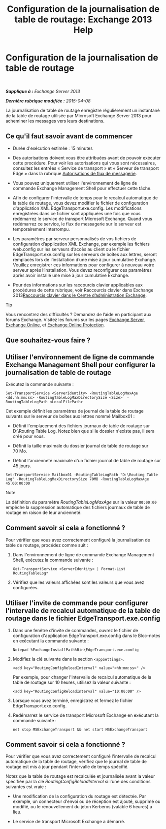 ﻿---
title: 'Configuration de la journalisation de table de routage: Exchange 2013 Help'
TOCTitle: Configuration de la journalisation de table de routage
ms:assetid: 7184f8f7-4eb8-468a-aafe-b2d72868f820
ms:mtpsurl: https://technet.microsoft.com/fr-fr/library/Bb201696(v=EXCHG.150)
ms:contentKeyID: 50478430
ms.date: 04/24/2018
mtps_version: v=EXCHG.150
ms.translationtype: HT
---

# Configuration de la journalisation de table de routage

 

_**Sapplique à :** Exchange Server 2013_

_**Dernière rubrique modifiée :** 2015-04-08_

La journalisation de table de routage enregistre régulièrement un instantané de la table de routage utilisée par Microsoft Exchange Server 2013 pour acheminer les messages vers leurs destinations.

## Ce qu'il faut savoir avant de commencer

  - Durée d'exécution estimée : 15 minutes

  - Des autorisations doivent vous être attribuées avant de pouvoir exécuter cette procédure. Pour voir les autorisations qui vous sont nécessaires, consultez les entrées « Service de transport » et « Serveur de transport Edge » dans la rubrique [Autorisations de flux de messagerie](mail-flow-permissions-exchange-2013-help.md).

  - Vous pouvez uniquement utiliser l'environnement de ligne de commande Exchange Management Shell pour effectuer cette tâche.

  - Afin de configurer l'intervalle de temps pour le recalcul automatique de la table de routage, vous devez modifier le fichier de configuration d'application XML EdgeTransport.exe.config. Les modifications enregistrées dans ce fichier sont appliquées une fois que vous redémarrez le service de transport Microsoft Exchange. Quand vous redémarrez ce service, le flux de messagerie sur le serveur est temporairement interrompu.

  - Les paramètres par serveur personnalisés de vos fichiers de configuration d’application XML Exchange, par exemple les fichiers web.config sur les serveurs d’accès au client ou le fichier EdgeTransport.exe.config sur les serveurs de boîtes aux lettres, seront remplacés lors de l’installation d’une mise à jour cumulative Exchange. Veuillez enregistrer ces informations pour configurer à nouveau votre serveur après l’installation. Vous devez reconfigurer ces paramètres après avoir installé une mise à jour cumulative Exchange.

  - Pour des informations sur les raccourcis clavier applicables aux procédures de cette rubrique, voir Raccourcis clavier dans Exchange 2013[Raccourcis clavier dans le Centre d’administration Exchange](keyboard-shortcuts-in-the-exchange-admin-center-exchange-online-protection-help.md).

> [!TIP]
> Vous rencontrez des difficultés ? Demandez de l’aide en participant aux forums Exchange. Visitez les forums sur les pages <a href="https://go.microsoft.com/fwlink/p/?linkid=60612">Exchange Server</a>, <a href="https://go.microsoft.com/fwlink/p/?linkid=267542">Exchange Online</a>, et <a href="https://go.microsoft.com/fwlink/p/?linkid=285351">Exchange Online Protection</a>.


## Que souhaitez-vous faire ?

## Utiliser l'environnement de ligne de commande Exchange Management Shell pour configurer la journalisation de table de routage

Exécutez la commande suivante :

    Set-TransportService <ServerIdentity> -RoutingTableLogMaxAge <dd.hh:mm:ss> -RoutingTableLogMaxDirectorySize <Size>  -RoutingTableLogPath <LocalFilePath>

Cet exemple définit les paramètres de journal de la table de routage suivants sur le serveur de boîtes aux lettres nommé Mailbox01 :

  - Définit l'emplacement des fichiers journaux de table de routage sur D:\\Routing Table Log. Notez bien que si le dossier n'existe pas, il sera créé pour vous.

  - Définit la taille maximale du dossier journal de table de routage sur 70 Mo.

  - Définit l'ancienneté maximale d'un fichier journal de table de routage sur 45 jours.

<!-- end list -->

    Set-TransportService Mailbox01 -RoutingTableLogPath "D:\Routing Table Log" -RoutingTableLogMaxDirectorySize 70MB -RoutingTableLogMaxAge 45.00:00:00

> [!NOTE]
> La définition du paramètre <em>RoutingTableLogMaxAge</em> sur la valeur <code>00:00:00</code> empêche la suppression automatique des fichiers journaux de table de routage en raison de leur ancienneté.


## Comment savoir si cela a fonctionné ?

Pour vérifier que vous avez correctement configuré la journalisation de table de routage, procédez comme suit :

1.  Dans l'environnement de ligne de commande Exchange Management Shell, exécutez la commande suivante :
    
        Get-TransportService <ServerIdentity> | Format-List RoutingTableLog*

2.  Vérifiez que les valeurs affichées sont les valeurs que vous avez configurées.

## Utiliser l'invite de commande pour configurer l'intervalle de recalcul automatique de la table de routage dans le fichier EdgeTransport.exe.config

1.  Dans une fenêtre d'invite de commandes, ouvrez le fichier de configuration d'application EdgeTransport.exe.config dans le Bloc-notes en exécutant la commande suivante :
    
        Notepad %ExchangeInstallPath%Bin\EdgeTransport.exe.config

2.  Modifiez la clé suivante dans la section `<appSettings>`.
    
        <add key="RoutingConfigReloadInterval" value="<hh:mm:ss>" />
    
    Par exemple, pour changer l'intervalle de recalcul automatique de la table de routage sur 10 heures, utilisez la valeur suivante :
    
        <add key="RoutingConfigReloadInterval" value="10:00:00" />

3.  Lorsque vous avez terminé, enregistrez et fermez le fichier EdgeTransport.exe.config.

4.  Redémarrez le service de transport Microsoft Exchange en exécutant la commande suivante :
    
        net stop MSExchangeTransport && net start MSExchangeTransport

## Comment savoir si cela a fonctionné ?

Pour vérifier que vous avez correctement configuré l'intervalle de recalcul automatique de la table de routage, vérifiez que le journal de table de routage est mis à jour pendant l'intervalle de temps spécifié.

Notez que la table de routage est recalculée et journalisée avant la valeur spécifiée par la clé *RoutingConfigReloadInterval* si l'une des conditions suivantes est vraie :

  - Une modification de la configuration du routage est détectée. Par exemple, un connecteur d'envoi ou de réception est ajouté, supprimé ou modifié, ou le renouvellement du jeton Kerberos (valable 6 heures) a lieu.

  - Le service de transport Microsoft Exchange a démarré.

